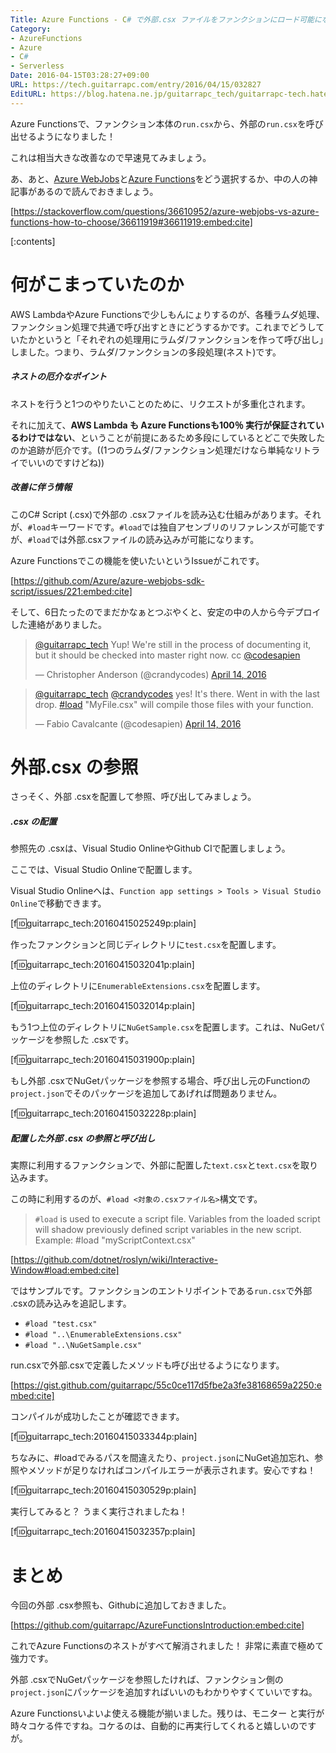 ```yaml
---
Title: Azure Functions - C# で外部.csx ファイルをファンクションにロード可能になりました
Category:
- AzureFunctions
- Azure
- C#
- Serverless
Date: 2016-04-15T03:28:27+09:00
URL: https://tech.guitarrapc.com/entry/2016/04/15/032827
EditURL: https://blog.hatena.ne.jp/guitarrapc_tech/guitarrapc-tech.hatenablog.com/atom/entry/10328537792371201379
---
```


Azure Functionsで、ファンクション本体の`run.csx`から、外部の`run.csx`を呼び出せるようになりました！

これは相当大きな改善なので早速見てみましょう。

あ、あと、[Azure WebJobs](https://azure.microsoft.com/en-us/documentation/articles/web-sites-create-web-jobs/)と[Azure Functions](https://azure.microsoft.com/en-us/services/functions/)をどう選択するか、中の人の神記事があるので読んでおきましょう。

[https://stackoverflow.com/questions/36610952/azure-webjobs-vs-azure-functions-how-to-choose/36611919#36611919:embed:cite]



[:contents]

# 何がこまっていたのか

AWS LambdaやAzure Functionsで少しもんにょりするのが、各種ラムダ処理、ファンクション処理で共通で呼び出すときにどうするかです。これまでどうしていたかというと「それぞれの処理用にラムダ/ファンクションを作って呼び出し」しました。つまり、ラムダ/ファンクションの多段処理(ネスト)です。

##### ネストの厄介なポイント

ネストを行うと1つのやりたいことのために、リクエストが多重化されます。

それに加えて、**AWS Lambda も Azure Functionsも100％ 実行が保証されているわけではない**、ということが前提にあるため多段にしているとどこで失敗したのか追跡が厄介です。((1つのラムダ/ファンクション処理だけなら単純なリトライでいいのですけどね))

##### 改善に伴う情報

このC# Script (.csx)で外部の .csxファイルを読み込む仕組みがあります。それが、`#load`キーワードです。`#load`では独自アセンブリのリファレンスが可能ですが、`#load`では外部.csxファイルの読み込みが可能になります。

Azure Functionsでこの機能を使いたいというIssueがこれです。

[https://github.com/Azure/azure-webjobs-sdk-script/issues/221:embed:cite]

そして、6日たったのでまだかなぁとつぶやくと、安定の中の人から今デプロイした連絡がありました。

<blockquote class="twitter-tweet" data-lang="en"><p lang="en" dir="ltr"><a href="https://twitter.com/guitarrapc_tech">@guitarrapc_tech</a> Yup! We&#39;re still in the process of documenting it, but it should be checked into master right now. cc <a href="https://twitter.com/codesapien">@codesapien</a></p>&mdash; Christopher Anderson (@crandycodes) <a href="https://twitter.com/crandycodes/status/720497268147798016">April 14, 2016</a></blockquote>
<script async src="//platform.twitter.com/widgets.js" charset="utf-8"></script>

<blockquote class="twitter-tweet" data-lang="en"><p lang="en" dir="ltr"><a href="https://twitter.com/guitarrapc_tech">@guitarrapc_tech</a> <a href="https://twitter.com/crandycodes">@crandycodes</a> yes! It&#39;s there. Went in with the last drop. <a href="https://twitter.com/hashtag/load?src=hash">#load</a> &quot;MyFile.csx&quot; will compile those files with your function.</p>&mdash; Fabio Cavalcante (@codesapien) <a href="https://twitter.com/codesapien/status/720516274128875520">April 14, 2016</a></blockquote>
<script async src="//platform.twitter.com/widgets.js" charset="utf-8"></script>


# 外部.csx の参照

さっそく、外部 .csxを配置して参照、呼び出してみましょう。

##### .csx の配置

参照先の .csxは、Visual Studio OnlineやGithub CIで配置しましょう。

ここでは、Visual Studio Onlineで配置します。

Visual Studio Onlineへは、`Function app settings > Tools > Visual Studio Online`で移動できます。

[f:id:guitarrapc_tech:20160415025249p:plain]

作ったファンクションと同じディレクトリに`test.csx`を配置します。

[f:id:guitarrapc_tech:20160415032041p:plain]

上位のディレクトリに`EnumerableExtensions.csx`を配置します。

[f:id:guitarrapc_tech:20160415032014p:plain]

もう1つ上位のディレクトリに`NuGetSample.csx`を配置します。これは、NuGetパッケージを参照した .csxです。

[f:id:guitarrapc_tech:20160415031900p:plain]

もし外部 .csxでNuGetパッケージを参照する場合、呼び出し元のFunctionの`project.json`でそのパッケージを追加してあげれば問題ありません。

[f:id:guitarrapc_tech:20160415032228p:plain]

##### 配置した外部 .csx の参照と呼び出し

実際に利用するファンクションで、外部に配置した`text.csx`と`text.csx`を取り込みます。

この時に利用するのが、`#load <対象の.csxファイル名>`構文です。

> `#load` is used to execute a script file. Variables from the loaded script will shadow previously defined script variables in the new script. Example: #load "myScriptContext.csx"

[https://github.com/dotnet/roslyn/wiki/Interactive-Window#load:embed:cite]

ではサンプルです。ファンクションのエントリポイントである`run.csx`で外部 .csxの読み込みを追記します。

- `#load "test.csx"`
- `#load "..\EnumerableExtensions.csx"`
- `#load "..\NuGetSample.csx"`

run.csxで外部.csxで定義したメソッドも呼び出せるようになります。

[https://gist.github.com/guitarrapc/55c0ce117d5fbe2a3fe38168659a2250:embed:cite]

コンパイルが成功したことが確認できます。

[f:id:guitarrapc_tech:20160415033344p:plain]

ちなみに、#loadでみるパスを間違えたり、`project.json`にNuGet追加忘れ、参照やメソッドが足りなければコンパイルエラーが表示されます。安心ですね！

[f:id:guitarrapc_tech:20160415030529p:plain]

実行してみると？ うまく実行されましたね！

[f:id:guitarrapc_tech:20160415032357p:plain]

# まとめ

今回の外部 .csx参照も、Githubに追加しておきました。

[https://github.com/guitarrapc/AzureFunctionsIntroduction:embed:cite]

これでAzure Functionsのネストがすべて解消されました！ 非常に素直で極めて強力です。

外部 .csxでNuGetパッケージを参照したければ、ファンクション側の`project.json`にパッケージを追加すればいいのもわかりやすくていいですね。

Azure Functionsいよいよ使える機能が揃いました。残りは、モニター と実行が時々コケる件ですね。コケるのは、自動的に再実行してくれると嬉しいのですが。
